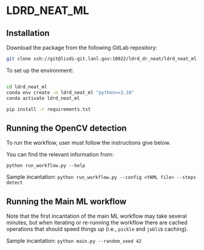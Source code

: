# LDRD_NEAT_ML

## Installation

Download the package from the following GitLab repository:  

```bash
git clone ssh://git@lisdi-git.lanl.gov:10022/ldrd_dr_neat/ldrd_neat_ml.git

```

To set up the environment:  

```bash

cd ldrd_neat_ml
conda env create -n ldrd_neat_ml "python>=3.10"
conda activate ldrd_neat_ml

pip install -r requirements.txt
```

## Running the OpenCV detection

To run the workflow, user must follow the instructions 
give below. 

You can find the relevant information from:  

`python run_workflow.py --help`

Sample incantation: `python run_workflow.py --config <YAML file> --steps detect`

## Running the Main ML workflow

Note that the first incantation of the main ML
workflow may take several minutes, but when iterating
or re-running the workflow there are cached operations
that should speed things up (i.e., `pickle` and `joblib`
caching).

Sample incantation: `python main.py --random_seed 42`
